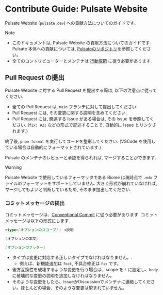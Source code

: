 # Contribute Guide: Pulsate Website

Pulsate Website (`pulsate.dev`) への貢献方法についてのガイドです。

> [!NOTE]
>
> - このドキュメントは, Pulsate Website の貢献方法についてのガイドです. Pulsate 本体への貢献については, [Pulsateのリポジトリ](https://github.com/pulsate-dev/pulsate)を参照してください。
> - 全てのコントリビューターとメンテナは [行動規範](https://github.com/pulsate-dev/.github?tab=coc-ov-file) に従う必要があります.

## Pull Request の提出

Pulsate Website に対する Pull Request を提出する際は, 以下の注意点に従ってください.

- 全ての Pull Request は, `main` ブランチに対して提出してください.
- Pull Request には, その変更に関する説明を含めてください.
- Pull Request には, 関連する Issue がある場合は, その Issue を参照してください. (`fix: #23` などの形式で記述することで, 自動的に Issue とリンクされます.)

終了後, `pnpm format` を実行してコードを整形してください. (VSCode を使用している場合は自動的にフォーマットされています.)

Pulsate のメンテナのレビューと承認を得られれば, マージすることができます.

> [!WARNING]
>
> Pulsate Website で使用しているフォーマッタである Biome は現時点で `.mdx` ファイルのフォーマットをサポートしていません.
> 大きく形式が崩れていなければ, マージしてもよいと判断しているため, そのまま提出してください.

### コミットメッセージの提出

コミットメッセージは、[Conventional Commit](https://www.conventionalcommits.org/ja/v1.0.0/) に従う必要があります. コミットメッセージは以下の形式にします.

```md
<type>[オプションのスコープ]： <説明

[オプションの本文］

[オプションのフッター]
```

- タイプは変更に対応する正しいタイプでなければなりません。.
  - 例えば、新機能追加は `feat`, 不具合修正は `fix` です。
- 後方互換性を破壊するような変更を行う場合は、scope を `!` に設定し、`body` に破壊的な変更の説明を追加しなければなりません。
- そのような変更をしたら、IssueかDiscussionでメンテナに連絡してください。ほとんどの場合、そのような変更は望まれていません。
